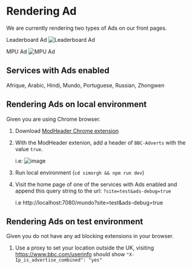 # Rendering Ad

We are currently rendering two types of Ads on our front pages.

Leaderboard Ad
![Leaderboard Ad
](https://user-images.githubusercontent.com/30599794/90142128-eb7c7080-dd73-11ea-8c68-f47b27f56620.png)

MPU Ad
![MPU Ad](https://user-images.githubusercontent.com/30599794/90142048-cee03880-dd73-11ea-92f7-1f1c9098d228.png)

## Services with Ads enabled

Afrique, Arabic, Hindi, Mundo, Portuguese, Russian, Zhongwen

## Rendering Ads on local environment

Given you are using Chrome browser.

1. Download [ModHeader Chrome extension](https://www.google.com/search?q=modheader+chrome+pass+boolean&rlz=1C5CHFA_enGB762GB762&oq=modheader&aqs=chrome.0.69i59l2j69i57j69i60j69i61j69i60j69i65l2.1039j0j7&sourceid=chrome&ie=UTF-8)
2. With the ModHeader extenion, add a header of `BBC-Adverts` with the value `true`.

   i.e: ![image](https://user-images.githubusercontent.com/30599794/90151074-40bd7f80-dd7e-11ea-985d-902ed04641ac.png)

3. Run local environment (`cd simorgh && npm run dev`)
4. Visit the home page of one of the services with Ads enabled and append this query string to the url: `?site=test&ads-debug=true`

   i.e http://localhost:7080/mundo?site=test&ads-debug=true

## Rendering Ads on test environment

Given you do not have any ad blocking extensions in your browser.

1. Use a proxy to set your location outside the UK, visiting https://www.bbc.com/userinfo should show `"X-Ip_is_advertise_combined": "yes"`
